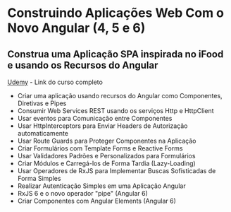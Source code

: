 # Construindo Aplicações Web Com o Novo Angular (4, 5 e 6)

## Construa uma Aplicação SPA inspirada no iFood e usando os Recursos do Angular


[Udemy](https://www.udemy.com/angular-pt/) - Link do curso completo


* Criar uma aplicação usando recursos do Angular como Componentes, Diretivas e Pipes
* Consumir Web Services REST usando os serviços Http e HttpClient
* Usar eventos para Comunicação entre Componentes
* Usar HttpInterceptors para Enviar Headers de Autorização automaticamente
* Usar Route Guards para Proteger Componentes na Aplicação
* Criar Formulários com Template Forms e Reactive Forms
* Usar Validadores Padrões e Personalizados para Formulários
* Criar Módulos e Carregá-los de Forma Tardia (Lazy-Loading)
* Usar Operadores de RxJS para Implementar Buscas Sofisticadas de Forma Simples
* Realizar Autenticação Simples em uma Aplicação Angular
* RxJS 6 e o novo operador "pipe" (Angular 6)
* Criar Componentes com Angular Elements (Angular 6)
